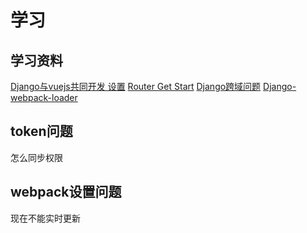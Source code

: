 # 学习

## 学习资料

[Django与vuejs共同开发 设置](https://zhuanlan.zhihu.com/p/25080236)
[Router Get Start](https://router.vuejs.org/zh-cn/essentials/getting-started.html)
[Django跨域问题](https://stackoverflow.com/questions/35881201/django-rest-framework-csrf-and-vue-js)
[Django-webpack-loader](https://stackoverflow.com/questions/37479554/vue-js-with-django-webpack-loader)

## token问题

怎么同步权限

## webpack设置问题

现在不能实时更新
